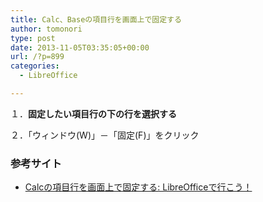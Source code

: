 ```yaml
---
title: Calc、Baseの項目行を画面上で固定する
author: tomonori
type: post
date: 2013-11-05T03:35:05+00:00
url: /?p=899
categories:
  - LibreOffice

---
```

１．**固定したい項目行の下の行を選択する**

２．「ウィンドウ(W)」－「固定(F)」をクリック

### 参考サイト

  * [Calcの項目行を画面上で固定する: LibreOfficeで行こう！][1] </ul>

 [1]: http://openoffice.sblo.jp/article/4711245.html